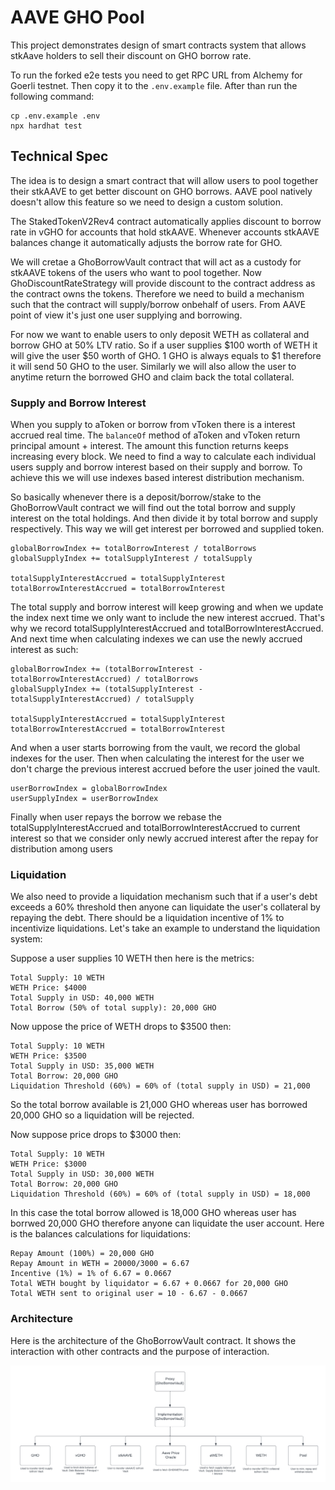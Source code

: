 # AAVE GHO Pool

This project demonstrates design of smart contracts system that allows stkAave holders to sell their discount on GHO borrow rate.

To run the forked e2e tests you need to get RPC URL from Alchemy for Goerli testnet. Then copy it to the `.env.example` file. After than run the following command:

```
cp .env.example .env
npx hardhat test
```

## Technical Spec

The idea is to design a smart contract that will allow users to pool together their stkAAVE to get better discount on GHO borrows. AAVE pool natively doesn't allow this feature so we need to design a custom solution.

The StakedTokenV2Rev4 contract automatically applies discount to borrow rate in vGHO for accounts that hold stkAAVE. Whenever accounts stkAAVE balances change it automatically adjusts the borrow rate for GHO. 

We will cretae a GhoBorrowVault contract that will act as a custody for stkAAVE tokens of the users who want to pool together. Now GhoDiscountRateStrategy will provide discount to the contract address as the contract owns the tokens. Therefore we need to build a mechanism such that the contract will supply/borrow onbehalf of users. From AAVE point of view it's just one user supplying and borrowing. 

For now we want to enable users to only deposit WETH as collateral and borrow GHO at 50% LTV ratio. So if a user supplies $100 worth of WETH it will give the user $50 worth of GHO. 1 GHO is always equals to $1 therefore it will send 50 GHO to the user. Similarly we will also allow the user to anytime return the borrowed GHO and claim back the total collateral. 

### Supply and Borrow Interest

When you supply to aToken or borrow from vToken there is a interest accrued real time. The `balanceOf` method of aToken and vToken return principal amount + interest. The amount this function returns keeps increasing every block. We need to find a way to calculate each individual users supply and borrow interest based on their supply and borrow. To achieve this we will use indexes based interest distribution mechanism.

So basically whenever there is a deposit/borrow/stake to the GhoBorrowVault contract we will find out the total borrow and supply interest on the total holdings. And then divide it by total borrow and supply respectively. This way we will get interest per borrowed and supplied token. 

```
globalBorrowIndex += totalBorrowInterest / totalBorrows
globalSupplyIndex += totalSupplyInterest / totalSupply

totalSupplyInterestAccrued = totalSupplyInterest
totalBorrowInterestAccrued = totalBorrowInterest
```

The total supply and borrow interest will keep growing and when we update the index next time we only want to include the new interest accrued. That's why we record totalSupplyInterestAccrued and totalBorrowInterestAccrued. And next time when calculating indexes we can use the newly accrued interest as such:

```
globalBorrowIndex += (totalBorrowInterest - totalBorrowInterestAccrued) / totalBorrows
globalSupplyIndex += (totalSupplyInterest - totalSupplyInterestAccrued) / totalSupply

totalSupplyInterestAccrued = totalSupplyInterest
totalBorrowInterestAccrued = totalBorrowInterest
```

And when a user starts borrowing from the vault, we record the global indexes for the user. Then when calculating the interest for the user we don't charge the previous interest accrued before the user joined the vault. 

```
userBorrowIndex = globalBorrowIndex
userSupplyIndex = userBorrowIndex
```

Finally when user repays the borrow we rebase the totalSupplyInterestAccrued and totalBorrowInterestAccrued to current interest so that we consider only newly accrued interest after the repay for distribution among users

### Liquidation

We also need to provide a liquidation mechanism such that if a user's debt exceeds a 60% threshold then anyone can liquidate the user's collateral by repaying the debt. There should be a liquidation incentive of 1% to incentivize liquidations. Let's take an example to understand the liquidation system:

Suppose a user supplies 10 WETH then here is the metrics:

```
Total Supply: 10 WETH
WETH Price: $4000
Total Supply in USD: 40,000 WETH
Total Borrow (50% of total supply): 20,000 GHO
```

Now uppose the price of WETH drops to $3500 then:

```
Total Supply: 10 WETH
WETH Price: $3500
Total Supply in USD: 35,000 WETH
Total Borrow: 20,000 GHO
Liquidation Threshold (60%) = 60% of (total supply in USD) = 21,000 
```

So the total borrow available is 21,000 GHO whereas user has borrowed 20,000 GHO so a liquidation will be rejected.

Now suppose price drops to $3000 then:

```
Total Supply: 10 WETH
WETH Price: $3000
Total Supply in USD: 30,000 WETH
Total Borrow: 20,000 GHO
Liquidation Threshold (60%) = 60% of (total supply in USD) = 18,000
```

In this case the total borrow allowed is 18,000 GHO whereas user has borrwed 20,000 GHO therefore anyone can liquidate the user account. Here is the balances calculations for liquidations:

```
Repay Amount (100%) = 20,000 GHO
Repay Amount in WETH = 20000/3000 = 6.67
Incentive (1%) = 1% of 6.67 = 0.0667
Total WETH bought by liquidator = 6.67 + 0.0667 for 20,000 GHO
Total WETH sent to original user = 10 - 6.67 - 0.0667
```

### Architecture

Here is the architecture of the GhoBorrowVault contract. It shows the interaction with other contracts and the purpose of interaction.

<img alt="image" src="./images/contract_architecture.png">